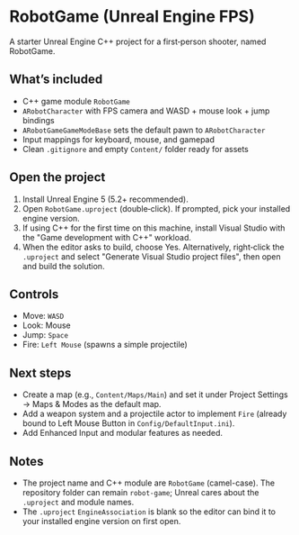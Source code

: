 # RobotGame (Unreal Engine FPS)

A starter Unreal Engine C++ project for a first‑person shooter, named RobotGame.

## What’s included
- C++ game module `RobotGame`
- `ARobotCharacter` with FPS camera and WASD + mouse look + jump bindings
- `ARobotGameGameModeBase` sets the default pawn to `ARobotCharacter`
- Input mappings for keyboard, mouse, and gamepad
- Clean `.gitignore` and empty `Content/` folder ready for assets

## Open the project
1. Install Unreal Engine 5 (5.2+ recommended).
2. Open `RobotGame.uproject` (double‑click). If prompted, pick your installed engine version.
3. If using C++ for the first time on this machine, install Visual Studio with the "Game development with C++" workload.
4. When the editor asks to build, choose Yes. Alternatively, right‑click the `.uproject` and select "Generate Visual Studio project files", then open and build the solution.

## Controls
- Move: `WASD`
- Look: Mouse
- Jump: `Space`
- Fire: `Left Mouse` (spawns a simple projectile)

## Next steps
- Create a map (e.g., `Content/Maps/Main`) and set it under Project Settings → Maps & Modes as the default map.
- Add a weapon system and a projectile actor to implement `Fire` (already bound to Left Mouse Button in `Config/DefaultInput.ini`).
- Add Enhanced Input and modular features as needed.

## Notes
- The project name and C++ module are `RobotGame` (camel-case). The repository folder can remain `robot-game`; Unreal cares about the `.uproject` and module names.
- The `.uproject` `EngineAssociation` is blank so the editor can bind it to your installed engine version on first open.
